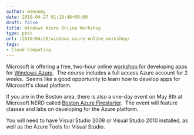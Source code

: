 ```yaml
---
author: mdenomy
date: 2010-04-27 01:19:46+00:00
draft: false
title: Windows Azure Online Workshop
type: post
url: /2010/04/26/windows-azure-online-workshop/
tags:
- Cloud Computing
---
```


Microsoft is offering a free, two-hour online [workshop ](http://blogs.msdn.com/mpneast/archive/2010/04/22/register-to-attend-a-windows-azure-virtual-hands-on-workshop.aspx)for developing apps for [Windows Azure](http://www.microsoft.com/windowsazure/).  The course includes a full access Azure account for 2 weeks.  Seems like a good opportunity to learn how to develop apps for Microsoft's cloud platform.

If you are in the Boston area, there is also a one-day event on May 8th at Microsoft NERD called [Boston Azure Firestarter](http://microsoftcambridge.com/Events/BostonAzureFirestarter/tabid/381/Default.aspx).  The event will feature classes and labs on developing for the Azure platform.

You will need to have Visual Studio 2008 or Visual Studio 2010 installed, as well as the Azure Tools for Visual Studio.
